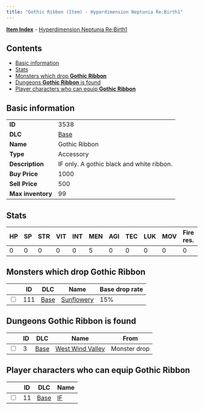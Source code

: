 ```yaml
---
title: "Gothic Ribbon (Item) - Hyperdimension Neptunia Re;Birth1"
---
```


[**Item Index**](/neptunia/rb1/item/index.html) - [Hyperdimension Neptunia Re;Birth1](/neptunia/rb1)

## Contents

- [Basic information](#basic-information)
- [Stats](#stats)
- [Monsters which drop **Gothic Ribbon**](#monsters-which-drop-gothic-ribbon)
- [Dungeons **Gothic Ribbon** is found](#dungeons-gothic-ribbon-is-found)
- [Player characters who can equip **Gothic Ribbon**](#player-characters-who-can-equip-gothic-ribbon)

## Basic information

|   |   |
| -- | -- |
| **ID** | 3538 |
| **DLC** | [Base](/neptunia/rb1/dlc/1-base.html) |
| **Name** | Gothic Ribbon |
| **Type** | Accessory |
| **Description** | IF only. A gothic black and white ribbon. |
| **Buy Price** | 1000 |
| **Sell Price** | 500 |
| **Max inventory** | 99 |

## Stats

| HP | SP | STR | VIT | INT | MEN | AGI | TEC | LUK | MOV | Fire res. | Ice res. | Wind res. | Lightning res. |
| -- | -- | --- | --- | --- | --- | --- | --- | --- | --- | --------- | -------- | --------- | -------------- |
| 0 | 0 | 0 | 0 | 0 | 5 | 0 | 0 | 0 | 0 | 0 | 0 | 0 | 0 |

## Monsters which drop **Gothic Ribbon**

|    | ID | DLC | Name | Base drop rate |
| -- | -- | --- | ---- | -------------- |
| <input type="checkbox" id="rb1-monster-1-111" class="trackbox" /> | 111 | [Base](/neptunia/rb1/dlc/1-base.html) | [Sunflowery](/neptunia/rb1/monster/1-111-sunflowery.html) | 15% |

## Dungeons **Gothic Ribbon** is found

|    | ID | DLC | Name | From |
| -- | -- | --- | ---- | ---- |
| <input type="checkbox" id="rb1-dungeon-1-3" class="trackbox" /> | 3 | [Base](/neptunia/rb1/dlc/1-base.html) | [West Wind Valley](/neptunia/rb1/dungeon/1-3-west-wind-valley.html) | Monster drop |

## Player characters who can equip **Gothic Ribbon**

|    | ID | DLC | Name |
| -- | -- | --- | ---- |
| <input type="checkbox" id="rb1-player-1-11" class="trackbox" /> | 11 | [Base](/neptunia/rb1/dlc/1-base.html) | [IF](/neptunia/rb1/player/1-11-if.html) |